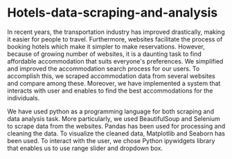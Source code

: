 # Hotels-data-scraping-and-analysis

In recent years, the transportation industry has improved drastically, making it easier for people to travel. Furthermore, websites facilitate the process of booking hotels which make it simpler to make reservations. However, because of growing number of websites, it is a daunting task to find affordable accommodation that suits everyone's preferences. We simplified and improved the accommodation search process for our users. To accomplish this, we scraped accommodation data from several websites and compare among these. Moreover, we have implemented a system that interacts with user and enables to find the best accommodations for the individuals.

We have used python as a programming language for both scraping and data analysis task. More particularly, we used BeautifulSoup and Selenium to scrape data from the websites. Pandas has been used for processing and cleaning the data. To visualize the cleaned data, Matplotlib and Seaborn has been used. To interact with the user, we chose Python ipywidgets library that enables us to use range slider and dropdown box.
